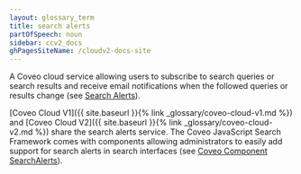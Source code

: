 ```yaml
---
layout: glossary_term
title: search alerts
partOfSpeech: noun
sidebar: ccv2_docs
ghPagesSiteName: /cloudv2-docs-site
---
```


A Coveo cloud service allowing users to subscribe to search queries or search results and receive email notifications when the followed queries or results change (see [Search Alerts](http://www.coveo.com/go?dest=cloudhelp&lcid=9&context=247)). 

[Coveo Cloud V1]({{ site.baseurl }}{% link _glossary/coveo-cloud-v1.md %}) and [Coveo Cloud V2]({{ site.baseurl }}{% link _glossary/coveo-cloud-v2.md %}) share the search alerts service. The Coveo JavaScript Search Framework comes with components allowing administrators to easily add support for search alerts in search interfaces (see [Coveo Component SearchAlerts](https://coveo.github.io/search-ui/components/searchalerts.html)).